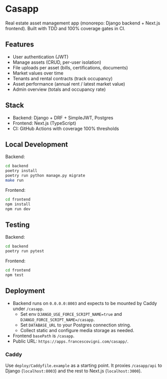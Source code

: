 # Casapp

Real estate asset management app (monorepo: Django backend + Next.js frontend). Built with TDD and 100% coverage gates in CI.

## Features
- User authentication (JWT)
- Manage assets (CRUD, per-user isolation)
- File uploads per asset (bills, certifications, documents)
- Market values over time
- Tenants and rental contracts (track occupancy)
- Asset performance (annual rent / latest market value)
- Admin overview (totals and occupancy rate)

## Stack
- Backend: Django + DRF + SimpleJWT, Postgres
- Frontend: Next.js (TypeScript)
- CI: GitHub Actions with coverage 100% thresholds

## Local Development

Backend:
```bash
cd backend
poetry install
poetry run python manage.py migrate
make run
```

Frontend:
```bash
cd frontend
npm install
npm run dev
```

## Testing

Backend:
```bash
cd backend
poetry run pytest
```

Frontend:
```bash
cd frontend
npm test
```

## Deployment
- Backend runs on `0.0.0.0:8003` and expects to be mounted by Caddy under `/casapp`.
  - Set env `DJANGO_USE_FORCE_SCRIPT_NAME=true` and `DJANGO_FORCE_SCRIPT_NAME=/casapp`.
  - Set `DATABASE_URL` to your Postgres connection string.
  - Collect static and configure media storage as needed.
- Frontend `basePath` is `/casapp`.
- Public URL: `https://apps.francescovigni.com/casapp/`.

### Caddy
Use `deploy/Caddyfile.example` as a starting point. It proxies `/casapp/api` to Django (`localhost:8003`) and the rest to Next.js (`localhost:3000`).
